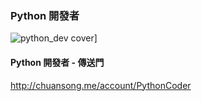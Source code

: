 
### Python 開發者

![python_dev cover][python_dev]]

#### Python 開發者 - 傳送門
http://chuansong.me/account/PythonCoder




[python_dev]:http://q.chuansong.me/PythonCoder.jpg
